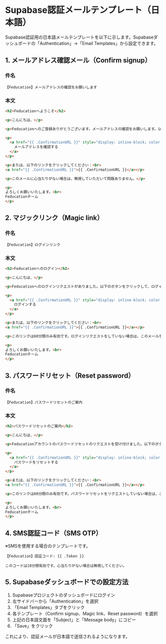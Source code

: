 # Supabase認証メールテンプレート（日本語）

Supabase認証用の日本語メールテンプレートを以下に示します。Supabaseダッシュボードの「Authentication」→「Email Templates」から設定できます。

## 1. メールアドレス確認メール（Confirm signup）

### 件名
```
【Feducation】メールアドレスの確認をお願いします
```

### 本文
```html
<h2>Feducationへようこそ</h2>

<p>こんにちは、</p>

<p>Feducationへのご登録ありがとうございます。メールアドレスの確認をお願いします。以下のボタンをクリックして、アカウント登録を完了させてください。</p>

<p>
  <a href="{{ .ConfirmationURL }}" style="display: inline-block; color: white; background-color: #6366f1; border-radius: 4px; padding: 10px 20px; text-decoration: none; margin: 20px 0px;">
    メールアドレスを確認する
  </a>
</p>

<p>または、以下のリンクをクリックしてください：<br>
<a href="{{ .ConfirmationURL }}">{{ .ConfirmationURL }}</a></p>

<p>このメールに心当たりがない場合は、無視していただいて問題ありません。</p>

<p>
よろしくお願いいたします。<br>
Feducationチーム
</p>
```

## 2. マジックリンク（Magic link）

### 件名
```
【Feducation】ログインリンク
```

### 本文
```html
<h2>Feducationへのログイン</h2>

<p>こんにちは、</p>

<p>Feducationへのログインリクエストがありました。以下のボタンをクリックして、ログインしてください。</p>

<p>
  <a href="{{ .ConfirmationURL }}" style="display: inline-block; color: white; background-color: #6366f1; border-radius: 4px; padding: 10px 20px; text-decoration: none; margin: 20px 0px;">
    ログインする
  </a>
</p>

<p>または、以下のリンクをクリックしてください：<br>
<a href="{{ .ConfirmationURL }}">{{ .ConfirmationURL }}</a></p>

<p>このリンクは60分間のみ有効です。ログインリクエストをしていない場合は、このメールを無視してください。</p>

<p>
よろしくお願いいたします。<br>
Feducationチーム
</p>
```

## 3. パスワードリセット（Reset password）

### 件名
```
【Feducation】パスワードリセットのご案内
```

### 本文
```html
<h2>パスワードリセットのご案内</h2>

<p>こんにちは、</p>

<p>Feducationアカウントのパスワードリセットのリクエストを受け付けました。以下のボタンをクリックして、新しいパスワードを設定してください。</p>

<p>
  <a href="{{ .ConfirmationURL }}" style="display: inline-block; color: white; background-color: #6366f1; border-radius: 4px; padding: 10px 20px; text-decoration: none; margin: 20px 0px;">
    パスワードをリセットする
  </a>
</p>

<p>または、以下のリンクをクリックしてください：<br>
<a href="{{ .ConfirmationURL }}">{{ .ConfirmationURL }}</a></p>

<p>このリンクは60分間のみ有効です。パスワードリセットをリクエストしていない場合は、このメールを無視してください。</p>

<p>
よろしくお願いいたします。<br>
Feducationチーム
</p>
```

## 4. SMS認証コード（SMS OTP）

※SMSを使用する場合のテンプレートです。

```
【Feducation】認証コード: {{ .Token }}

このコードは10分間有効です。心当たりがない場合は無視してください。
```

## 5. Supabaseダッシュボードでの設定方法

1. Supabaseプロジェクトのダッシュボードにログイン
2. 左サイドバーから「Authentication」を選択
3. 「Email Templates」タブをクリック
4. 各テンプレート（Confirm signup、Magic link、Reset password）を選択
5. 上記の日本語文面を「Subject」と「Message body」にコピー
6. 「Save」をクリック

これにより、認証メールが日本語で送信されるようになります。